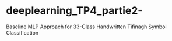 # deeplearning_TP4_partie2-
Baseline MLP Approach for 33-Class Handwritten Tifinagh Symbol Classification
